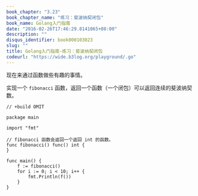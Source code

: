 ```yaml
---
book_chapter: "3.23"
book_chapter_name: "练习：斐波纳契闭包"
book_name: Golang入门指南
date: "2016-02-26T17:46:29.8141065+08:00"
description: ""
disqus_identifier: book000103023
slug: ""
title: Golang入门指南-练习：斐波纳契闭包
codeurl: "https://wide.b3log.org/playground/.go"
---
```





现在来通过函数做些有趣的事情。

实现一个 `fibonacci` 函数，返回一个函数（一个闭包）可以返回连续的斐波纳契数。

```
// +build OMIT

package main

import "fmt"

// fibonacci 函数会返回一个返回 int 的函数。
func fibonacci() func() int {
}

func main() {
	f := fibonacci()
	for i := 0; i < 10; i++ {
		fmt.Println(f())
	}
}

```

